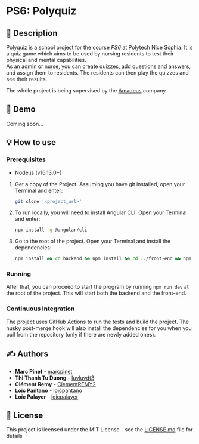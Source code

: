 # PS6: Polyquiz

## 📝 Description

Polyquiz is a school project for the course *PS6* at Polytech Nice Sophia. It is a quiz game which aims to be used by nursing residents to test their physical and mental capabilities.
<br>As an admin or nurse, you can create quizzes, add questions and answers, and assign them to residents. The residents can then play the quizzes and see their results.

The whole project is being supervised by the [Amadeus](https://amadeus.com/) company.

## 🎥 Demo

Coming soon...

## 💡 How to use

### Prerequisites

* Node.js (v16.13.0+)

1. Get a copy of the Project. Assuming you have git installed, open your Terminal and enter:

    ```bash
    git clone '<project_url>'
    ```

2. To run locally, you will need to install Angular CLI. Open your Terminal and enter:

    ```bash
    npm install -g @angular/cli
    ```

3. Go to the root of the project. Open your Terminal and install the dependencies:

    ```bash
    npm install && cd backend && npm install && cd ../front-end && npm install
    ```

### Running

After that, you can proceed to start the program by running `npm run dev` at the root of the project. This will start both the backend and the front-end.

### Continuous Integration

The project uses GitHub Actions to run the tests and build the project. The husky post-merge hook will also install the dependencies for you when you pull from the repository (only if there are newly added ones).

## ✍️ Authors

* **Marc Pinet** - [marcpinet](https://github.com/marcpinet)
* **Thi Thanh Tu Duong** - [luvluvdt3](https://github.com/luvluvdt3)
* **Clément Remy** - [ClementREMY2](https://github.com/ClementREMY2)
* **Loïc Pantano** - [loicpantano](https://github.com/loicpantano)
* **Loïc Palayer** - [loicpalayer](https://github.com/loicpalayer)

## 📃 License

This project is licensed under the MIT License - see the [LICENSE.md](LICENSE.md) file for details
